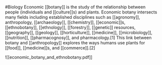 #Biology 
Economic [[botany]] is the study of the relationship between people (individuals and [[culture]]s) and plants. Economic botany intersects many fields including established disciplines such as [[agronomy]], anthropology, [[archaeology]], [[chemistry]], [[economic]]s, [[ethnobotany]], [[ethnology]], [[forestry]], [[genetic]] resources, [[geography]], [[geology]], [[horticulture]], [[medicine]], [[microbiology]], [[nutrition]], [[pharmacognosy]], and pharmacology.[1] This link between botany and [[anthropology]] explores the ways humans use plants for [[food]], [[medicine]]s, and [[commerce]].[2]

![[economic_botany_and_ethnobotany.pdf]]